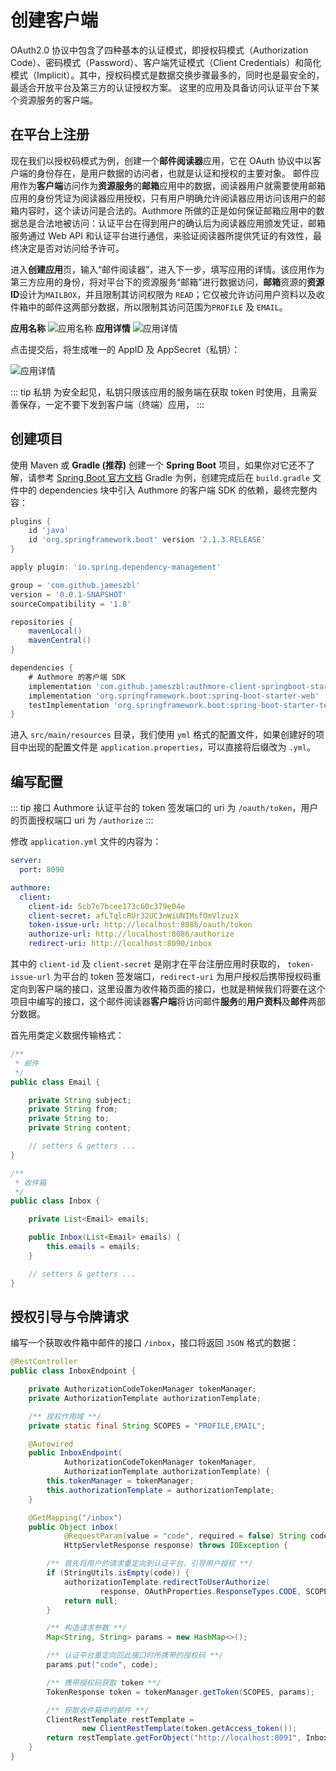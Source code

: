 # 创建客户端

OAuth2.0 协议中包含了四种基本的认证模式，即授权码模式（Authorization Code）、密码模式（Password）、客户端凭证模式（Client Credentials）和简化模式（Implicit）。其中，授权码模式是数据交换步骤最多的，同时也是最安全的，最适合开放平台及第三方的认证授权方案。
这里的应用及具备访问认证平台下某个资源服务的客户端。

## 在平台上注册

现在我们以授权码模式为例，创建一个**邮件阅读器**应用，它在 OAuth 协议中以客户端的身份存在，是用户数据的访问者，也就是认证和授权的主要对象。
邮件应用作为**客户端**访问作为**资源服务**的**邮箱**应用中的数据，阅读器用户就需要使用邮箱应用的身份凭证为阅读器应用授权，只有用户明确允许阅读器应用访问该用户的邮箱内容时，这个读访问是合法的。Authmore 所做的正是如何保证邮箱应用中的数据总是合法地被访问：认证平台在得到用户的确认后为阅读器应用颁发凭证，邮箱服务通过 Web API 和认证平台进行通信，来验证阅读器所提供凭证的有效性，最终决定是否对访问给予许可。

进入**创建应用**页，输入“邮件阅读器”，进入下一步，填写应用的详情。该应用作为第三方应用的身份，将对平台下的资源服务“邮箱”进行数据访问，**邮箱**资源的**资源ID**设计为`MAILBOX`，并且限制其访问权限为 `READ`；它仅被允许访问用户资料以及收件箱中的邮件这两部分数据，所以限制其访问范围为`PROFILE` 及 `EMAIL`。

**应用名称**
![应用名称](/img/client_name.png)
**应用详情**
![应用详情](/img/client_details.png)

点击提交后，将生成唯一的 AppID 及 AppSecret（私钥）：

![应用详情](/img/client_result.png)

::: tip 私钥
为安全起见，私钥只限该应用的服务端在获取 token 时使用，且需妥善保存，一定不要下发到客户端（终端）应用，
:::

## 创建项目

使用 Maven 或 **Gradle (推荐)** 创建一个 **Spring Boot** 项目，如果你对它还不了解，请参考 [Spring Boot 官方文档](https://spring.io/projects/spring-boot) Gradle 为例，创建完成后在 `build.gradle` 文件中的 dependencies 块中引入 Authmore 的客户端 SDK 的依赖，最终完整内容：

```groovy
plugins {
    id 'java'
    id 'org.springframework.boot' version '2.1.3.RELEASE'
}

apply plugin: 'io.spring.dependency-management'

group = 'com.github.jameszbl'
version = '0.0.1-SNAPSHOT'
sourceCompatibility = '1.8'

repositories {
    mavenLocal()
    mavenCentral()
}

dependencies {
    # Authmore 的客户端 SDK
    implementation 'com.github.jameszbl:authmore-client-springboot-starter:1.0.6'
    implementation 'org.springframework.boot:spring-boot-starter-web'
    testImplementation 'org.springframework.boot:spring-boot-starter-test'
}
```

进入 `src/main/resources` 目录，我们使用 `yml` 格式的配置文件，如果创建好的项目中出现的配置文件是 `application.properties`，可以直接将后缀改为 `.yml`。

## 编写配置

::: tip 接口
Authmore 认证平台的 token 签发端口的 uri 为 `/oauth/token`，用户的页面授权端口 uri 为 `/authorize`
:::

修改 `application.yml` 文件的内容为：

```yaml
server:
  port: 8090

authmore:
  client:
    client-id: 5cb7e7bcee173c60c379e04e
    client-secret: afLTqlcRUr32UC3nWiUNIMsfOmVlzuzX
    token-issue-url: http://localhost:8086/oauth/token
    authorize-url: http://localhost:8086/authorize
    redirect-uri: http://localhost:8090/inbox
```

其中的 `client-id` 及 `client-secret` 是刚才在平台注册应用时获取的， `token-issue-url` 为平台的 token 签发端口，`redirect-uri` 为用户授权后携带授权码重定向到客户端的接口，这里设置为收件箱页面的接口，也就是稍候我们将要在这个项目中编写的接口，这个邮件阅读器**客户端**将访问邮件**服务**的**用户资料**及**邮件**两部分数据。

首先用类定义数据传输格式：

```java
/**
 * 邮件
 */
public class Email {

    private String subject;
    private String from;
    private String to;
    private String content;

    // setters & getters ...
}

/**
 * 收件箱
 */
public class Inbox {

    private List<Email> emails;

    public Inbox(List<Email> emails) {
        this.emails = emails;
    }

    // setters & getters ...
}
```

## 授权引导与令牌请求

编写一个获取收件箱中邮件的接口 `/inbox`，接口将返回 `JSON` 格式的数据：

```java
@RestController
public class InboxEndpoint {

    private AuthorizationCodeTokenManager tokenManager;
    private AuthorizationTemplate authorizationTemplate;

    /** 授权作用域 **/
    private static final String SCOPES = "PROFILE,EMAIL";

    @Autowired
    public InboxEndpoint(
            AuthorizationCodeTokenManager tokenManager,
            AuthorizationTemplate authorizationTemplate) {
        this.tokenManager = tokenManager;
        this.authorizationTemplate = authorizationTemplate;
    }

    @GetMapping("/inbox")
    public Object inbox(
            @RequestParam(value = "code", required = false) String code,
            HttpServletResponse response) throws IOException {

        /** 首先将用户的请求重定向到认证平台，引导用户授权 **/
        if (StringUtils.isEmpty(code)) {
            authorizationTemplate.redirectToUserAuthorize(
                    response, OAuthProperties.ResponseTypes.CODE, SCOPES);
            return null;
        }

        /** 构造请求参数 **/
        Map<String, String> params = new HashMap<>();

        /** 认证平台重定向回此接口时所携带的授权码 **/
        params.put("code", code);

        /** 携带授权码获取 token **/
        TokenResponse token = tokenManager.getToken(SCOPES, params);

        /** 获取收件箱中的邮件 **/
        ClientRestTemplate restTemplate =
                new ClientRestTemplate(token.getAccess_token());
        return restTemplate.getForObject("http://localhost:8091", Inbox.class);
    }
}
```
